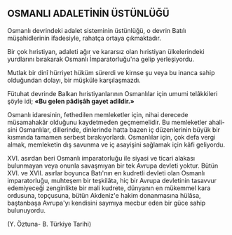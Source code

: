## OSMANLI ADALETİNİN ÜSTÜNLÜĞÜ

Osmanlı devrindeki adalet sisteminin üstün­lüğü, o devrin Batılı müşahidlerinin ifadesiyle, rahatça ortaya çıkmaktadır.

Bir çok hıristiyan, adaleti ağır ve kararsız olan hıristiyan ülkelerindeki yurdlarını bırakarak Osmanlı İmparatorluğu'na gelip yerleşiyordu.

Mutlak bir dinî hürriyet hüküm sürerdi ve kirnse şu veya bu inanca sahip olduğundan dolayı, bir müşküle karşılaşmazdı.

Fütuhat devrinde Balkan hıristiyanlarının Osmanlılar için umumi telâkkileri şöyle idi; **«Bu gelen pâdişâh gayet adildir.»**

Osmanlı idaresinin, fethedilen memleketler için, nihai derecede müsamahakâr olduğunu kay­detmeden geçmemelidir. Bu memleketler ahali­sini Osmanlılar, dillerinde, dinlerinde hatta bazen iç düzenlerinin büyük bir kısmında tama­men serbest bırakıyorlardı. Osmanlılar için, çok defa vergi almak, memleketin dış savunma ve iç asayişini sağlamak için kâfi geliyordu.

XVI. asırdan beri Osmanlı imparatorluğu ile siyasi ve ticari alakası bulunmayan veya onun­la savaşmıyan bir tek Avrupa devleti yoktur. Bütün XVI. ve XVII. asırlar boyunca Batı'nın en kudretli devleti olan Osmanlı imparatorlu­ğu, muhteşem bir teşkilâta, hiç bir Avrupa dev­letinin tasavvur edemiyeceği zenginlikte bir mali kudrete, dünyanın en mükemmel kara ordusuna, topçusuna, bütün Akdeniz'e hakim donanmasına hülâsa, baştanbaşa Avrupa'yı kendisini saymıya mecbur eden bir güce sahip bulunuyordu.

(Y. Öztuna- B. Türkiye Tarihi)
